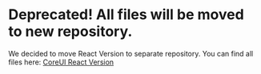 # Deprecated! All files will be moved to new repository.

We decided to move React Version to separate repository. You can find all files here: [CoreUI React Version](https://github.com/mrholek/CoreUI-React)
